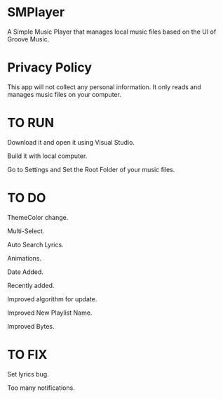 # SMPlayer
A Simple Music Player that manages local music files based on the UI of Groove Music.

# Privacy Policy
This app will not collect any personal information. It only reads and manages music files on your computer.

# TO RUN
Download it and open it using Visual Studio.

Build it with local computer.

Go to Settings and Set the Root Folder of your music files.

# TO DO
ThemeColor change.

Multi-Select.

Auto Search Lyrics.

Animations.

Date Added.

Recently added.

Improved algorithm for update.

Improved New Playlist Name.

Improved Bytes.

# TO FIX
Set lyrics bug.

Too many notifications.
